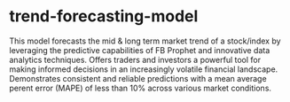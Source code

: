 # trend-forecasting-model

This model forecasts the mid & long term market trend of a stock/index by leveraging the predictive capabilities of FB Prophet and innovative data analytics techniques.
Offers traders and investors a powerful tool for making informed decisions in an increasingly volatile financial landscape.
Demonstrates consistent and reliable predictions with a mean average perent error (MAPE) of less than 10% across various
market conditions.

